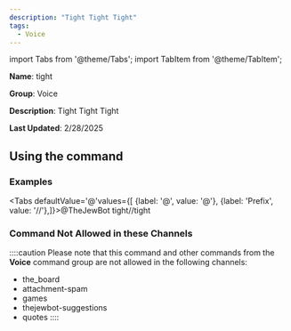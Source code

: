```yaml
---
description: "Tight Tight Tight"
tags:
  - Voice
---
```

import Tabs from '@theme/Tabs';
import TabItem from '@theme/TabItem';

**Name**: tight

**Group**: Voice

**Description**: Tight Tight Tight

**Last Updated**: 2/28/2025

## Using the command

### Examples
<Tabs defaultValue='@'values={[ {label: '@', value: '@'}, {label: 'Prefix', value: '//'},]}><TabItem value='@'>@TheJewBot tight</TabItem><TabItem value='//'>//tight</TabItem></Tabs>

### Command Not Allowed in these Channels
::::caution Please note that this command and other commands from the **Voice** command group are not allowed in the following channels:
- the_board
- attachment-spam
- games
- thejewbot-suggestions
- quotes
::::
